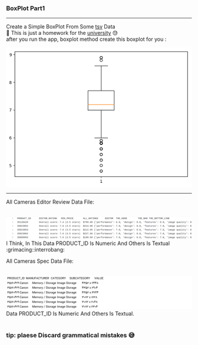 ### BoxPlot Part1
---
Create a Simple BoxPlot From Some <a href="https://whatis.techtarget.com/fileformat/TSV-Tab-separated-values-file">tsv</a> Data <br>
:pushpin: This is just a homework for the <a href="https://vru.ac.ir">university</a> :sweat: <br>
after you run the app, boxplot method create this boxplot for you :

<img src="https://github.com/moeindal/BoxPlot/blob/master/venv/boxPlot"/>

---

All Cameras Editor Review Data File:

<br>
<img src="https://github.com/moeindal/BoxPlot/blob/master/venv/allCameras_editor_review.png" />

<br>
I Think, In This Data PRODUCT_ID Is Numeric And Others Is Textual :grimacing::interrobang:

<br>

All Cameras Spec Data File:

<br>
<img src="https://github.com/moeindal/BoxPlot/blob/master/venv/allCameras_Spec.png" />

<br>
Data PRODUCT_ID Is Numeric And Others Is Textual.
<br><br>


### tip: plaese Discard grammatical mistakes :sweat_smile:
